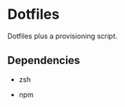 Dotfiles
========

Dotfiles plus a provisioning script.


Dependencies
------------

 - zsh

 - npm

